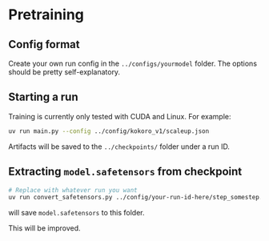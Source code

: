 # Pretraining

## Config format

Create your own run config in the `../configs/yourmodel` folder.
The options should be pretty self-explanatory.

## Starting a run

Training is currently only tested with CUDA and Linux. For example:

```bash
uv run main.py --config ../config/kokoro_v1/scaleup.json
```

Artifacts will be saved to the `../checkpoints/` folder under a run ID.

## Extracting `model.safetensors` from checkpoint

```bash
# Replace with whatever run you want
uv run convert_safetensors.py ../config/your-run-id-here/step_somestep.pt
```

will save `model.safetensors` to this folder.

This will be improved.
